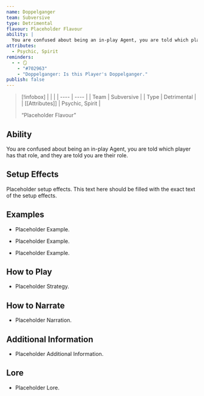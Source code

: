 ```yaml
---
name: Doppelganger
team: Subversive
type: Detrimental
flavour: Placeholder Flavour
ability: |
  You are confused about being an in-play Agent, you are told which player has that role, and they are told you are their role.
attributes:
  - Psychic, Spirit
reminders:
  - - 🪞
    - "#702963"
    - "Doppelganger: Is this Player's Doppelganger."
publish: false
---
```

> [!infobox]
> |  |  |
> | ---- | ---- |
> | Team | Subversive |
> | Type | Detrimental |
> | [[Attributes]] | Psychic, Spirit |
> 
>  “Placeholder Flavour”

## Ability
You are confused about being an in-play Agent, you are told which player has that role, and they are told you are their role.

## Setup Effects
Placeholder setup effects. This text here should be filled with the exact text of the setup effects.

## Examples
- Placeholder Example.

- Placeholder Example.

- Placeholder Example.

## How to Play
- Placeholder Strategy.

## How to Narrate
- Placeholder Narration.

## Additional Information
- Placeholder Additional Information.

## Lore
- Placeholder Lore.